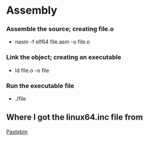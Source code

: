 # Assembly
### Assemble the source; creating file.o
- nasm -f elf64 file.asm -o file.o
### Link the object; creating an executable
- ld file.o -o file
### Run the executable file
- ./file
## Where I got the linux64.inc file from
[Pastebin](https://pastebin.com/N1ZdmhLw)
